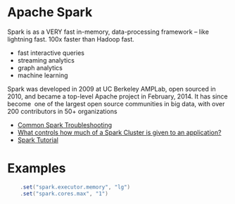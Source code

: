 # Apache Spark
Spark is as a VERY fast in-memory, data-processing framework – like lightning fast. 100x faster than Hadoop fast.

* fast interactive queries
* streaming analytics
* graph analytics
* machine learning

Spark was developed in 2009 at UC Berkeley AMPLab, open sourced in 2010, and became a top-level Apache project in February, 2014. It has since become  one of the largest open source communities in big data, with over 200 contributors in 50+ organizations

* [Common Spark Troubleshooting](http://www.datastax.com/dev/blog/common-spark-troubleshooting)
* [What controls how much of a Spark Cluster is given to an application?](https://stackoverflow.com/questions/27944948/what-controls-how-much-of-a-spark-cluster-is-given-to-an-application)
* [Spark Tutorial](http://lintool.github.io/SparkTutorial/)

# Examples

```scala
    .set("spark.executor.memory", "lg")
    .set("spark.cores.max", "1")
```
